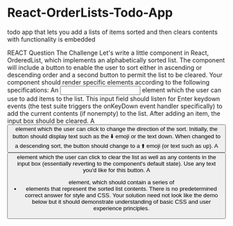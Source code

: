 # React-OrderLists-Todo-App
 todo app that lets you add a lists of items sorted and then clears contents with functionality is embedded
 
 REACT Question
The Challenge
Let's write a little component in React, OrderedList, which implements an alphabetically sorted list. The component will include a button to enable the user to sort either in ascending or descending order and a second button to permit the list to be cleared.
Your component should render specific elements according to the following specifications:
An <input /> element which the user can use to add items to the list. This input field should listen for Enter keydown events (the test suite triggers the onKeyDown event handler specifically) to add the current contents (if nonempty) to the list. After adding an item, the input box should be cleared.
A <button> element which the user can click to change the direction of the sort. Initially, the button should display text such as the ⬇️ emoji or the text down. When changed to a descending sort, the button should change to a ⬆️ emoji (or text such as up). 
A <button> element which the user can click to clear the list as well as any contents in the input box (essentially reverting to the component's default state). Use any text you'd like for this button.
A <ul> element, which should contain a series of <li> elements that represent the sorted list contents.
There is no predetermined correct answer for style and CSS. Your solution need not look like the demo below but it should demonstrate understanding of basic CSS and user experience principles.

